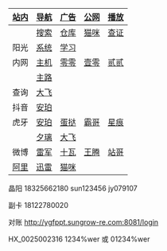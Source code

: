 |[站内](https://zian.netlify.app/other/web.html)|[导航](https://zian.netlify.app/other/web.html)|[广告](https://zian.netlify.app/other/adb.html)|[公网](https://zian.netlify.app/ipv6)|[播放](https://zian.netlify.app/other/m3u8.html)|
|-|-|-|-|-|
||[搜索](https://zian.netlify.app/other/bing.html)|[仓库](https://666937.xyz:8899/?u=http://hsck.net/&p=/)|[猫咪](http://192.168.10.211)|[查证](https://cx.mem.gov.cn/special)|
|阳光|[系统](https://hicp.sungrow-re.com)|[学习](https://edu.sungrow-re.com)|||
|内网|[主机](http://5.mm)|[零零](http://200.mm)|[壹零](http://210.mm)|[贰贰](http://222.mm)|
||[主路](http://192.168.10.1)||||
|查询|[大飞](https://www.op.gg/summoners/kr/Hide%20on%20bush/ingame)|||
|抖音|[安珀](https://live.douyin.com/356402078496)||||
|虎牙|[安珀](https://m.huya.com/20411512)|[蛋挞](https://m.huya.com/799147)|[霸哥](https://m.huya.com/189201)|[星痕](https://m.huya.com/699772)|
||[夕璃](https://m.huya.com/21809097)|[大飞](https://m.huya.com/138156)||
|微博|[雷军](https://m.weibo.cn/u/1749127163)|[十瓦](https://m.weibo.cn/u/1892653244)|[王腾](https://m.weibo.cn/u/1654901425)|[站哥](https://m.weibo.cn/u/6048569942)|
|[阿里](http://120.76.158.149/?from=/)|[迅雷](http://120.76.158.149:996)|[猫咪](http://120.76.158.149:213)|||


晶阳
18325662180
sun123456
jy079107

副卡 18122780020

对账 http://ygfppt.sungrow-re.com:8081/login

HX_0025002316 1234%wer 或 01234%wer